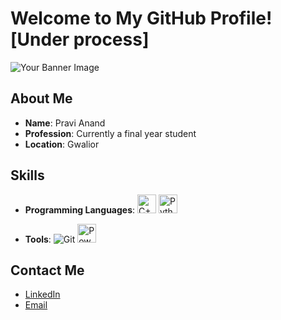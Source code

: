 # Welcome to My GitHub Profile![Under process]

![Your Banner Image](https://user-images.githubusercontent.com/65373279/148280039-301b677b-74e7-49f8-af75-15e7c9253d74.png)

## About Me
- **Name**: Pravi Anand
- **Profession**: Currently a final year student
- **Location**: Gwalior

## Skills
- **Programming Languages**:
  <img src="https://upload.wikimedia.org/wikipedia/commons/1/18/ISO_C%2B%2B_Logo.svg" alt="C++" width="30"/>
  <img src="https://upload.wikimedia.org/wikipedia/commons/c/c3/Python-logo-notext.svg" alt="Python" width="30"/>
  
- **Tools**: 
  ![Git](https://img.shields.io/badge/-Git-red)
  <img src="https://upload.wikimedia.org/wikipedia/commons/c/cf/New_Power_BI_Logo.svg" alt="Power BI" width="30"/>
  
## Contact Me
- [LinkedIn](https://www.linkedin.com/in/yourprofile)
- [Email](mailto:youremail@example.com)
